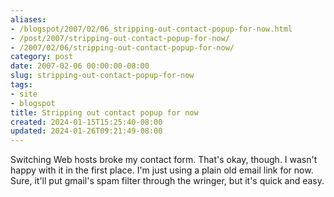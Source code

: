 ```yaml
---
aliases:
- /blogspot/2007/02/06_stripping-out-contact-popup-for-now.html
- /post/2007/stripping-out-contact-popup-for-now/
- /2007/02/06/stripping-out-contact-popup-for-now/
category: post
date: 2007-02-06 00:00:00-08:00
slug: stripping-out-contact-popup-for-now
tags:
- site
- blogspot
title: Stripping out contact popup for now
created: 2024-01-15T15:25:40-08:00
updated: 2024-01-26T09:21:49-08:00
---
```


Switching Web hosts broke my contact form. That's okay, though. I wasn't happy with it in the first place. I'm just using a plain old email link for now. Sure, it'll put gmail's spam filter through the wringer, but it's quick and easy.
